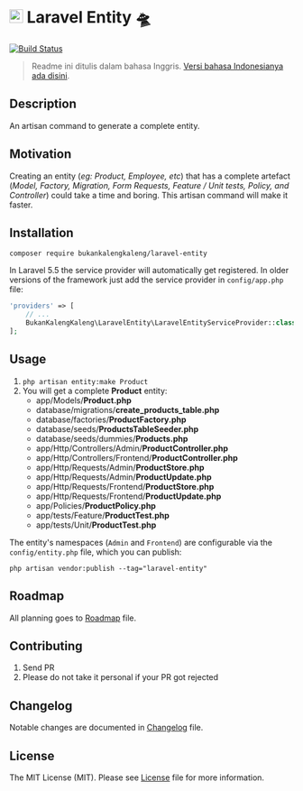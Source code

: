 # <img src="https://seeklogo.com/images/L/laravel-logo-9B01588B1F-seeklogo.com.png" width="24px"> Laravel Entity 🛸

[![Build Status](https://travis-ci.org/bukankalengkaleng/laravel-entity.svg?branch=master)](https://travis-ci.org/bukankalengkaleng/laravel-entity)

> Readme ini ditulis dalam bahasa Inggris. [Versi bahasa Indonesianya ada disini](https://github.com/bukankalengkaleng/laravel-entity/blob/master/README.md).

## Description

An artisan command to generate a complete entity.

## Motivation

Creating an entity (*eg: Product, Employee, etc*) that has a complete artefact (*Model, Factory, Migration, Form Requests, Feature / Unit tests, Policy, and Controller*) could take a time and boring. This artisan command will make it faster.

## Installation

```composer require bukankalengkaleng/laravel-entity```

In Laravel 5.5 the service provider will automatically get registered. In older versions of the framework just add the service provider in `config/app.php` file:

```php
'providers' => [
    // ...
    BukanKalengKaleng\LaravelEntity\LaravelEntityServiceProvider::class,
];
```

## Usage

1. ```php artisan entity:make Product```
1. You will get a complete **Product** entity:
    - app/Models/**Product.php**
    - database/migrations/**create_products_table.php**
    - database/factories/**ProductFactory.php**
    - database/seeds/**ProductsTableSeeder.php**
    - database/seeds/dummies/**Products.php**
    - app/Http/Controllers/Admin/**ProductController.php**
    - app/Http/Controllers/Frontend/**ProductController.php**
    - app/Http/Requests/Admin/**ProductStore.php**
    - app/Http/Requests/Admin/**ProductUpdate.php**
    - app/Http/Requests/Frontend/**ProductStore.php**
    - app/Http/Requests/Frontend/**ProductUpdate.php**
    - app/Policies/**ProductPolicy.php**
    - app/tests/Feature/**ProductTest.php**
    - app/tests/Unit/**ProductTest.php**

The entity's namespaces (`Admin` and `Frontend`) are configurable via the `config/entity.php` file, which you can publish:

```php artisan vendor:publish --tag="laravel-entity"```

## Roadmap

All planning goes to [Roadmap](https://github.com/bukankalengkaleng/laravel-entity/blob/master/ROADMAP.md) file.

## Contributing

1. Send PR
1. Please do not take it personal if your PR got rejected

## Changelog

Notable changes are documented in [Changelog](https://github.com/bukankalengkaleng/laravel-entity/blob/master/CHANGELOG.md) file.

## License

The MIT License (MIT). Please see [License](https://github.com/bukankalengkaleng/laravel-entity/blob/master/LICENSE.md) file for more information.
